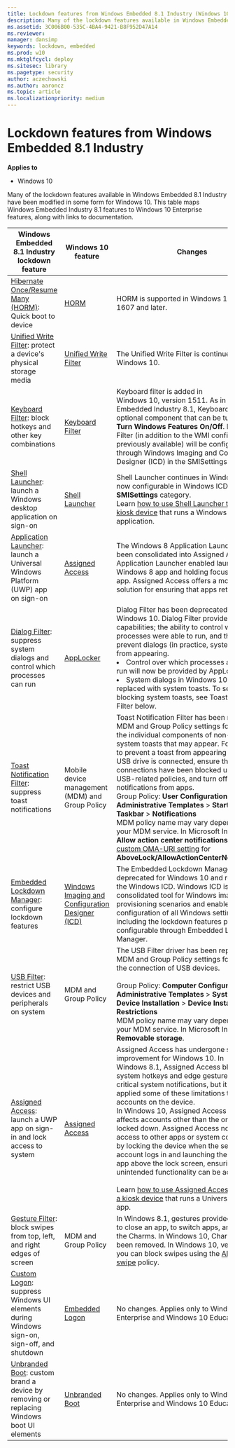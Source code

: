 ```yaml
---
title: Lockdown features from Windows Embedded 8.1 Industry (Windows 10)
description: Many of the lockdown features available in Windows Embedded 8.1 Industry have been modified in some form for Windows 10. 
ms.assetid: 3C006B00-535C-4BA4-9421-B8F952D47A14
ms.reviewer: 
manager: dansimp
keywords: lockdown, embedded
ms.prod: w10
ms.mktglfcycl: deploy
ms.sitesec: library
ms.pagetype: security
author: aczechowski
ms.author: aaroncz
ms.topic: article
ms.localizationpriority: medium
---
```


# Lockdown features from Windows Embedded 8.1 Industry

**Applies to**

- Windows 10

Many of the lockdown features available in Windows Embedded 8.1 Industry have been modified in some form for Windows 10. This table maps Windows Embedded Industry 8.1 features to Windows 10 Enterprise features, along with links to documentation.

|Windows Embedded 8.1 Industry lockdown feature|Windows 10 feature|Changes|
|--- |--- |--- |
|[Hibernate Once/Resume Many (HORM)](/previous-versions/windows/embedded/dn449302(v=winembedded.82)): Quick boot to device|[HORM](/windows-hardware/customize/enterprise/hibernate-once-resume-many-horm-)|HORM is supported in Windows 10, version 1607 and later.|
|[Unified Write Filter](/previous-versions/windows/embedded/dn449332(v=winembedded.82)): protect a device's physical storage media|[Unified Write Filter](/windows-hardware/customize/enterprise/unified-write-filter)|The Unified Write Filter is continued in Windows 10.|
|[Keyboard Filter](/previous-versions/windows/embedded/dn449298(v=winembedded.82)): block hotkeys and other key combinations|[Keyboard Filter](/windows-hardware/customize/enterprise/keyboardfilter)|Keyboard filter is added in Windows 10, version 1511. As in Windows Embedded Industry 8.1, Keyboard Filter is an optional component that can be turned on via **Turn Windows Features On/Off**. Keyboard Filter (in addition to the WMI configuration previously available) will be configurable through Windows Imaging and Configuration Designer (ICD) in the SMISettings path.|
|[Shell Launcher](/previous-versions/windows/embedded/dn449423(v=winembedded.82)): launch a Windows desktop application on sign-on|[Shell Launcher](/windows-hardware/customize/enterprise/shell-launcher)|Shell Launcher continues in Windows 10. It is now configurable in Windows ICD under the **SMISettings** category.<br>Learn [how to use Shell Launcher to create a kiosk device](/windows/configuration/kiosk-single-app) that runs a Windows desktop application.|
|[Application Launcher](/previous-versions/windows/embedded/dn449251(v=winembedded.82)): launch a Universal Windows Platform (UWP) app on sign-on|[Assigned Access](/windows/client-management/mdm/assignedaccess-csp)|The Windows 8 Application Launcher has been consolidated into Assigned Access. Application Launcher enabled launching a Windows 8 app and holding focus on that app. Assigned Access offers a more robust solution for ensuring that apps retain focus.|
|[Dialog Filter](/previous-versions/windows/embedded/dn449395(v=winembedded.82)): suppress system dialogs and control which processes can run|[AppLocker](/windows/device-security/applocker/applocker-overview)|Dialog Filter has been deprecated for Windows 10. Dialog Filter provided two capabilities; the ability to control which processes were able to run, and the ability to prevent dialogs (in practice, system dialogs) from appearing.<li>Control over which processes are able to run will now be provided by AppLocker.<li>System dialogs in Windows 10 have been replaced with system toasts. To see more on blocking system toasts, see Toast Notification Filter below.|
|[Toast Notification Filter](/previous-versions/windows/embedded/dn449360(v=winembedded.82)): suppress toast notifications|Mobile device management (MDM) and Group Policy|Toast Notification Filter has been replaced by MDM and Group Policy settings for blocking the individual components of non-critical system toasts that may appear. For example, to prevent a toast from appearing when a USB drive is connected, ensure that USB connections have been blocked using the USB-related policies, and turn off notifications from apps.<br>Group Policy: **User Configuration** > **Administrative Templates** > **Start Menu and Taskbar** > **Notifications**<br>MDM policy name may vary depending on your MDM service. In Microsoft Intune, use **Allow action center notifications** and a [custom OMA-URI setting](https://go.microsoft.com/fwlink/p/?LinkID=616317) for **AboveLock/AllowActionCenterNotifications**.|
|[Embedded Lockdown Manager](/previous-versions/windows/embedded/dn449279(v=winembedded.82)): configure lockdown features|[Windows Imaging and Configuration Designer (ICD)](/windows/configuration/provisioning-packages/provisioning-install-icd)|The Embedded Lockdown Manager has been deprecated for Windows 10 and replaced by the Windows ICD. Windows ICD is the consolidated tool for Windows imaging and provisioning scenarios and enables configuration of all Windows settings, including the lockdown features previously configurable through Embedded Lockdown Manager.|
|[USB Filter](/previous-versions/windows/embedded/dn449350(v=winembedded.82)): restrict USB devices and peripherals on system|MDM and Group Policy|The USB Filter driver has been replaced by MDM and Group Policy settings for blocking the connection of USB devices.<br> <br> Group Policy: **Computer Configuration** > **Administrative Templates** > **System** > **Device Installation** > **Device Installation Restrictions**<br>MDM policy name may vary depending on your MDM service. In Microsoft Intune, use **Removable storage**.|
|[Assigned Access](/previous-versions/windows/embedded/dn449303(v=winembedded.82)): launch a UWP app on sign-in and lock access to system|[Assigned Access](/windows/client-management/mdm/assignedaccess-csp)|Assigned Access has undergone significant improvement for Windows 10. In Windows 8.1, Assigned Access blocked system hotkeys and edge gestures, and non-critical system notifications, but it also applied some of these limitations to other accounts on the device.<br>In Windows 10, Assigned Access no longer affects accounts other than the one being locked down. Assigned Access now restricts access to other apps or system components by locking the device when the selected user account logs in and launching the designated app above the lock screen, ensuring that no unintended functionality can be accessed.<br><br>Learn [how to use Assigned Access to create a kiosk device](/windows/configuration/kiosk-single-app) that runs a Universal Windows app.|
|[Gesture Filter](/previous-versions/windows/embedded/dn449374(v=winembedded.82)): block swipes from top, left, and right edges of screen|MDM and Group Policy|In Windows 8.1, gestures provided the ability to close an app, to switch apps, and to reach the Charms. In Windows 10, Charms have been removed. In Windows 10, version 1607, you can block swipes using the [Allow edge swipe](/windows/client-management/mdm/policy-configuration-service-provider#LockDown_AllowEdgeSwipe) policy.|
|[Custom Logon](/previous-versions/windows/embedded/dn449309(v=winembedded.82)): suppress Windows UI elements during Windows sign-on, sign-off, and shutdown|[Embedded Logon](/windows-hardware/customize/desktop/unattend/microsoft-windows-embedded-embeddedlogon)|No changes. Applies only to Windows 10 Enterprise and Windows 10 Education.|
|[Unbranded Boot](/previous-versions/windows/embedded/dn449249(v=winembedded.82)): custom brand a device by removing or replacing Windows boot UI elements|[Unbranded Boot](/windows-hardware/customize/enterprise/unbranded-boot)|No changes. Applies only to Windows 10 Enterprise and Windows 10 Education.|
